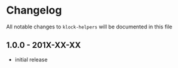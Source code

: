 # Changelog

All notable changes to `klock-helpers` will be documented in this file

## 1.0.0 - 201X-XX-XX

- initial release
